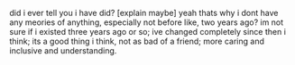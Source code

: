 did i ever tell you i have did? [explain maybe] yeah thats why i dont have any meories of anything, especially not before like, two years ago? im not sure if i existed three years ago or so; ive changed completely since then i think; its a good thing i think, not as bad of a friend; more caring and inclusive and understanding. 